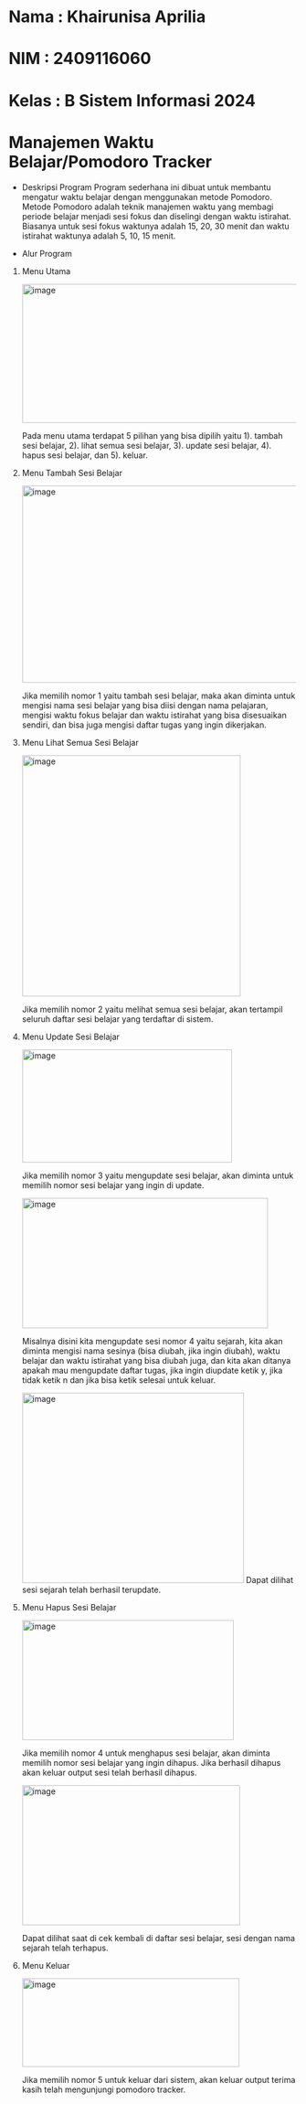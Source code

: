 # Nama : Khairunisa Aprilia
# NIM : 2409116060
# Kelas : B Sistem Informasi 2024

# Manajemen Waktu Belajar/Pomodoro Tracker

* Deskripsi Program
Program sederhana ini dibuat untuk membantu mengatur waktu belajar dengan menggunakan metode Pomodoro. Metode Pomodoro adalah teknik manajemen waktu yang membagi periode belajar menjadi sesi fokus dan diselingi dengan waktu istirahat. Biasanya untuk sesi fokus waktunya adalah 15, 20, 30 menit dan waktu istirahat waktunya adalah 5, 10, 15 menit.

* Alur Program

1. Menu Utama
   
   <img width="576" height="243" alt="image" src="https://github.com/user-attachments/assets/86bc0907-1cd6-42ef-9959-c3c38c27ac82" />
   
   Pada menu utama terdapat 5 pilihan yang bisa dipilih yaitu 1). tambah sesi belajar, 2). lihat semua sesi belajar, 3). update sesi belajar, 4). hapus sesi belajar, dan 5). keluar.

2. Menu Tambah Sesi Belajar
   
   <img width="764" height="345" alt="image" src="https://github.com/user-attachments/assets/3dfb5a07-8a82-4650-98c2-2a86dd7adf33" />
   
   Jika memilih nomor 1 yaitu tambah sesi belajar, maka akan diminta untuk mengisi nama sesi belajar yang bisa diisi dengan nama pelajaran, mengisi waktu fokus belajar dan waktu istirahat yang bisa disesuaikan sendiri, dan bisa juga mengisi daftar tugas yang ingin dikerjakan.

3. Menu Lihat Semua Sesi Belajar
   
   <img width="382" height="422" alt="image" src="https://github.com/user-attachments/assets/37b68628-332e-4eba-9d2d-b2a85179d60c" />
   
   Jika memilih nomor 2 yaitu melihat semua sesi belajar, akan tertampil seluruh daftar sesi belajar yang terdaftar di sistem.

4. Menu Update Sesi Belajar
   
   <img width="367" height="198" alt="image" src="https://github.com/user-attachments/assets/1a8eb90f-cc13-45b7-92fc-f9c7712fd2f8" />
   
   Jika memilih nomor 3 yaitu mengupdate sesi belajar, akan diminta untuk memilih nomor sesi belajar yang ingin di update.
   
   <img width="430" height="228" alt="image" src="https://github.com/user-attachments/assets/a437fa4c-a71c-4738-b891-0c878183fe6c" />
   
   Misalnya disini kita mengupdate sesi nomor 4 yaitu sejarah, kita akan diminta mengisi nama sesinya (bisa diubah, jika ingin diubah), waktu belajar dan waktu istirahat yang bisa diubah juga, dan kita akan ditanya apakah mau mengupdate daftar tugas, jika ingin diupdate ketik y, jika tidak ketik n dan jika bisa ketik selesai untuk keluar.
   
   <img width="388" height="333" alt="image" src="https://github.com/user-attachments/assets/6fce902b-5b22-43d4-beb5-21f22ef3fc20" />
   Dapat dilihat sesi sejarah telah berhasil terupdate.


5. Menu Hapus Sesi Belajar
   
   <img width="370" height="210" alt="image" src="https://github.com/user-attachments/assets/a3f62f90-ae7c-45f9-91b1-24abfad2ad92" />
   
   Jika memilih nomor 4 untuk menghapus sesi belajar, akan diminta memilih nomor sesi belajar yang ingin dihapus. Jika berhasil dihapus akan keluar output sesi telah berhasil dihapus.
   
   <img width="381" height="245" alt="image" src="https://github.com/user-attachments/assets/14cabc6e-5ad5-4e92-8196-441437a45d65" />
   
   Dapat dilihat saat di cek kembali di daftar sesi belajar, sesi dengan nama sejarah telah terhapus.

6. Menu Keluar
   
   <img width="380" height="155" alt="image" src="https://github.com/user-attachments/assets/77b7c6c6-fd4a-4a6f-928e-57fc6c2eb562" />
   
   Jika memilih nomor 5 untuk keluar dari sistem, akan keluar output terima kasih telah mengunjungi pomodoro tracker.

   
